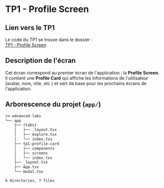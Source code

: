 # TP1 - Profile Screen

## Lien vers le TP1

Le code du TP1 se trouve dans le dossier :  
[TP1 - Profile Screen](./feature/tp1-profile-card)

## Description de l'écran

Cet écran correspond au premier écran de l'application : la **Profile Screen**.  
Il contient une **Profile Card** qui affiche les informations de l'utilisateur (avatar, nom, rôle, etc.) et sert de base pour les prochains écrans de l'application.

## Arborescence du projet (`app/`)

```sh
rn-advanced-labs
└── app
    ├── (tabs)
    │   ├── _layout.tsx
    │   ├── explore.tsx
    │   └── index.tsx
    ├── tp1-profile-card
    │   ├── components
    │   ├── screens
    │   └── index.tsx
    ├── _layout.tsx
    ├── App.tsx
    └── modal.tsx

6 directories, 7 files
```
